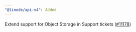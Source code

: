 ```yaml
---
"@linode/api-v4": Added
---
```


Extend support for Object Storage in Support tickets ([#11178](https://github.com/linode/manager/pull/11178))
